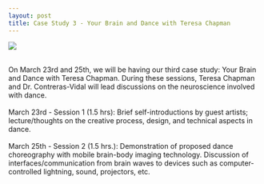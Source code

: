 ```yaml
---
layout: post
title: Case Study 3 - Your Brain and Dance with Teresa Chapman
---
```

<img src="/neurohumanities/photos/brain_dance.jpg">
<br>
<br>
<p>On March 23rd and 25th, we will be having our third case study: Your Brain and Dance with Teresa Chapman.  During these sessions, Teresa Chapman and Dr. Contreras-Vidal will lead discussions on the neuroscience involved with dance.
<br>
<br>
March 23rd - Session 1 (1.5 hrs): Brief self-introductions by guest artists; lecture/thoughts on the creative process, design, and technical aspects in dance.
<br>
<br>
March 25th - Session 2 (1.5 hrs.): Demonstration of proposed dance choreography with mobile brain-body imaging technology. Discussion of interfaces/communication from brain waves to devices such as computer-controlled lightning, sound, projectors, etc.
<br>
</p>





